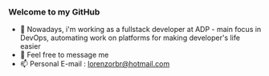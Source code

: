 ### Welcome to my GitHub


- 🔭 Nowadays, i'm working as a fullstack developer at ADP - main focus in DevOps, automating work on platforms for making developer's life easier
- 💬 Feel free to message me
- 📫 Personal E-mail : lorenzorbr@hotmail.com


